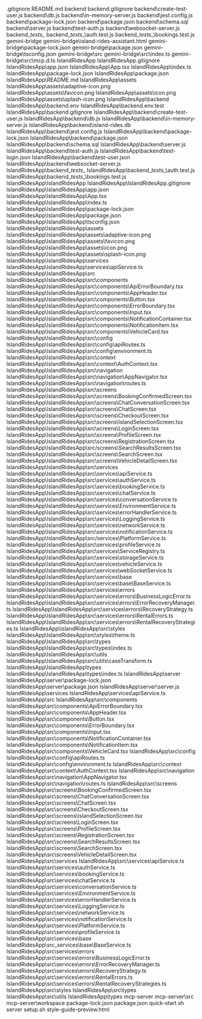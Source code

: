 .gitignore
README.md
backend
backend\.gitignore
backend\create-test-user.js
backend\db.js
backend\in-memory-server.js
backend\jest.config.js
backend\package-lock.json
backend\package.json
backend\schema.sql
backend\server.js
backend\test-auth.js
backend\websocket-server.js
backend\__tests__
backend\__tests__\auth.test.js
backend\__tests__\bookings.test.js
gemini-bridge
gemini-bridge\island-rides-assistant.html
gemini-bridge\package-lock.json
gemini-bridge\package.json
gemini-bridge\tsconfig.json
gemini-bridge\src
gemini-bridge\src\index.ts
gemini-bridge\src\mcp.d.ts
IslandRidesApp
IslandRidesApp\.gitignore
IslandRidesApp\app.json
IslandRidesApp\App.tsx
IslandRidesApp\index.ts
IslandRidesApp\package-lock.json
IslandRidesApp\package.json
IslandRidesApp\README.md
IslandRidesApp\assets
IslandRidesApp\assets\adaptive-icon.png
IslandRidesApp\assets\favicon.png
IslandRidesApp\assets\icon.png
IslandRidesApp\assets\splash-icon.png
IslandRidesApp\backend
IslandRidesApp\backend\.env
IslandRidesApp\backend\.env.test
IslandRidesApp\backend\.gitignore
IslandRidesApp\backend\create-test-user.js
IslandRidesApp\backend\db.js
IslandRidesApp\backend\in-memory-server.js
IslandRidesApp\backend\island-rides.db
IslandRidesApp\backend\jest.config.js
IslandRidesApp\backend\package-lock.json
IslandRidesApp\backend\package.json
IslandRidesApp\backend\schema.sql
IslandRidesApp\backend\server.js
IslandRidesApp\backend\test-auth.js
IslandRidesApp\backend\test-login.json
IslandRidesApp\backend\test-user.json
IslandRidesApp\backend\websocket-server.js
IslandRidesApp\backend\__tests__
IslandRidesApp\backend\__tests__\auth.test.js
IslandRidesApp\backend\__tests__\bookings.test.js
IslandRidesApp\IslandRidesApp
IslandRidesApp\IslandRidesApp\.gitignore
IslandRidesApp\IslandRidesApp\app.json
IslandRidesApp\IslandRidesApp\App.tsx
IslandRidesApp\IslandRidesApp\index.ts
IslandRidesApp\IslandRidesApp\package-lock.json
IslandRidesApp\IslandRidesApp\package.json
IslandRidesApp\IslandRidesApp\tsconfig.json
IslandRidesApp\IslandRidesApp\assets
IslandRidesApp\IslandRidesApp\assets\adaptive-icon.png
IslandRidesApp\IslandRidesApp\assets\favicon.png
IslandRidesApp\IslandRidesApp\assets\icon.png
IslandRidesApp\IslandRidesApp\assets\splash-icon.png
IslandRidesApp\IslandRidesApp\services
IslandRidesApp\IslandRidesApp\services\apiService.ts
IslandRidesApp\IslandRidesApp\src
IslandRidesApp\IslandRidesApp\src\components
IslandRidesApp\IslandRidesApp\src\components\ApiErrorBoundary.tsx
IslandRidesApp\IslandRidesApp\src\components\AppHeader.tsx
IslandRidesApp\IslandRidesApp\src\components\Button.tsx
IslandRidesApp\IslandRidesApp\src\components\ErrorBoundary.tsx
IslandRidesApp\IslandRidesApp\src\components\Input.tsx
IslandRidesApp\IslandRidesApp\src\components\NotificationContainer.tsx
IslandRidesApp\IslandRidesApp\src\components\NotificationItem.tsx
IslandRidesApp\IslandRidesApp\src\components\VehicleCard.tsx
IslandRidesApp\IslandRidesApp\src\config
IslandRidesApp\IslandRidesApp\src\config\apiRoutes.ts
IslandRidesApp\IslandRidesApp\src\config\environment.ts
IslandRidesApp\IslandRidesApp\src\context
IslandRidesApp\IslandRidesApp\src\context\AuthContext.tsx
IslandRidesApp\IslandRidesApp\src\navigation
IslandRidesApp\IslandRidesApp\src\navigation\AppNavigator.tsx
IslandRidesApp\IslandRidesApp\src\navigation\routes.ts
IslandRidesApp\IslandRidesApp\src\screens
IslandRidesApp\IslandRidesApp\src\screens\BookingConfirmedScreen.tsx
IslandRidesApp\IslandRidesApp\src\screens\ChatConversationScreen.tsx
IslandRidesApp\IslandRidesApp\src\screens\ChatScreen.tsx
IslandRidesApp\IslandRidesApp\src\screens\CheckoutScreen.tsx
IslandRidesApp\IslandRidesApp\src\screens\IslandSelectionScreen.tsx
IslandRidesApp\IslandRidesApp\src\screens\LoginScreen.tsx
IslandRidesApp\IslandRidesApp\src\screens\ProfileScreen.tsx
IslandRidesApp\IslandRidesApp\src\screens\RegistrationScreen.tsx
IslandRidesApp\IslandRidesApp\src/screens\SearchResultsScreen.tsx
IslandRidesApp\IslandRidesApp\src\screens\SearchScreen.tsx
IslandRidesApp\IslandRidesApp\src\screens\VehicleDetailScreen.tsx
IslandRidesApp\IslandRidesApp\src\services
IslandRidesApp\IslandRidesApp\src\services\apiService.ts
IslandRidesApp\IslandRidesApp\src\services\authService.ts
IslandRidesApp\IslandRidesApp\src\services\bookingService.ts
IslandRidesApp\IslandRidesApp\src\services\chatService.ts
IslandRidesApp\IslandRidesApp\src\services\conversationService.ts
IslandRidesApp\IslandRidesApp\src\services\EnvironmentService.ts
IslandRidesApp\IslandRidesApp\src\services\errorHandlerService.ts
IslandRidesApp\IslandRidesApp\src\services\LoggingService.ts
IslandRidesApp\IslandRidesApp\src\services\networkService.ts
IslandRidesApp\IslandRidesApp\src\services\notificationService.ts
IslandRidesApp\IslandRidesApp\src/services\PlatformService.ts
IslandRidesApp\IslandRidesApp\src\services\profileService.ts
IslandRidesApp\IslandRidesApp\src\services\ServiceRegistry.ts
IslandRidesApp\IslandRidesApp\src\services\storageService.ts
IslandRidesApp\IslandRidesApp\src\services\vehicleService.ts
IslandRidesApp\IslandRidesApp\src\services\webSocketService.ts
IslandRidesApp\IslandRidesApp\src\services\base
IslandRidesApp\IslandRidesApp\src\services\base\BaseService.ts
IslandRidesApp\IslandRidesApp\src\services\errors
IslandRidesApp\IslandRidesApp\src\services\errors\BusinessLogicError.ts
IslandRidesApp\IslandRidesApp\src\services\errors\ErrorRecoveryManager.ts
IslandRidesApp\IslandRidesApp\src\services\errors\RecoveryStrategy.ts
IslandRidesApp\IslandRidesApp\src\services\errors\RentalErrors.ts
IslandRidesApp\IslandRidesApp\src\services\errors\RentalRecoveryStrategies.ts
IslandRidesApp\IslandRidesApp\src\styles
IslandRidesApp\IslandRidesApp\src\styles\theme.ts
IslandRidesApp\IslandRidesApp\src\types
IslandRidesApp\IslandRidesApp\src\types\index.ts
IslandRidesApp\IslandRidesApp\src\utils
IslandRidesApp\IslandRidesApp\src\utils\caseTransform.ts
IslandRidesApp\IslandRidesApp\types
IslandRidesApp\IslandRidesApp\types\index.ts
IslandRidesApp\server
IslandRidesApp\server\package-lock.json
IslandRidesApp\server\package.json
IslandRidesApp\server\server.js
IslandRidesApp\services
IslandRidesApp\services\apiService.ts
IslandRidesApp\src
IslandRidesApp\src\components
IslandRidesApp\src\components\ApiErrorBoundary.tsx
IslandRidesApp\src\components\AppHeader.tsx
IslandRidesApp\src\components\Button.tsx
IslandRidesApp\src\components\ErrorBoundary.tsx
IslandRidesApp\src\components\Input.tsx
IslandRidesApp\src\components\NotificationContainer.tsx
IslandRidesApp\src\components\NotificationItem.tsx
IslandRidesApp\src\components\VehicleCard.tsx
IslandRidesApp\src\config
IslandRidesApp\src\config\apiRoutes.ts
IslandRidesApp\src\config\environment.ts
IslandRidesApp\src\context
IslandRidesApp\src\context\AuthContext.tsx
IslandRidesApp\src\navigation
IslandRidesApp\src\navigation\AppNavigator.tsx
IslandRidesApp\src\navigation\routes.ts
IslandRidesApp\src\screens
IslandRidesApp\src\screens\BookingConfirmedScreen.tsx
IslandRidesApp\src\screens\ChatConversationScreen.tsx
IslandRidesApp\src\screens\ChatScreen.tsx
IslandRidesApp\src\screens\CheckoutScreen.tsx
IslandRidesApp\src\screens\IslandSelectionScreen.tsx
IslandRidesApp\src\screens\LoginScreen.tsx
IslandRidesApp\src\screens\ProfileScreen.tsx
IslandRidesApp\src\screens\RegistrationScreen.tsx
IslandRidesApp\src\screens\SearchResultsScreen.tsx
IslandRidesApp\src\screens\SearchScreen.tsx
IslandRidesApp\src\screens\VehicleDetailScreen.tsx
IslandRidesApp\src\services
IslandRidesApp\src\services\apiService.ts
IslandRidesApp\src\services\authService.ts
IslandRidesApp\src\services\bookingService.ts
IslandRidesApp\src\services\chatService.ts
IslandRidesApp\src\services\conversationService.ts
IslandRidesApp\src\services\EnvironmentService.ts
IslandRidesApp\src\services\errorHandlerService.ts
IslandRidesApp\src\services\LoggingService.ts
IslandRidesApp\src\services\networkService.ts
IslandRidesApp\src\services\notificationService.ts
IslandRidesApp\src\services\PlatformService.ts
IslandRidesApp\src\services\profileService.ts
IslandRidesApp\src\services\base
IslandRidesApp\src_services\base\BaseService.ts
IslandRidesApp\src\services\errors
IslandRidesApp\src\services\errors\BusinessLogicError.ts
IslandRidesApp\src\services\errors\ErrorRecoveryManager.ts
IslandRidesApp\src\services\errors\RecoveryStrategy.ts
IslandRidesApp\src\services\errors\RentalErrors.ts
IslandRidesApp\src\services\errors\RentalRecoveryStrategies.ts
IslandRidesApp\src\styles
IslandRidesApp\src\types
IslandRidesApp\src\utils
IslandRidesApp\types
mcp-server
mcp-server\src
mcp-server\workspace
package-lock.json
package.json
quick-start.sh
server
setup.sh
style-guide-preview.html